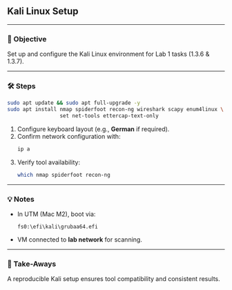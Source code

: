 ## Kali Linux Setup

---

### 🎯 Objective
Set up and configure the Kali Linux environment for Lab 1 tasks (1.3.6 & 1.3.7).

---

### 🛠 Steps
```bash
sudo apt update && sudo apt full-upgrade -y
sudo apt install nmap spiderfoot recon-ng wireshark scapy enum4linux \
                 set net-tools ettercap-text-only
```

1. Configure keyboard layout (e.g., **German** if required).
2. Confirm network configuration with:
   ```bash
   ip a
   ```
3. Verify tool availability:
   ```bash
   which nmap spiderfoot recon-ng
   ```

---

### 💡 Notes
* In UTM (Mac M2), boot via:
  ```
  fs0:\efi\kali\grubaa64.efi
  ```
* VM connected to **lab network** for scanning.

---

### 📌 Take-Aways
A reproducible Kali setup ensures tool compatibility and consistent results.

